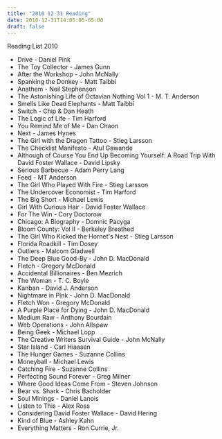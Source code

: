 ```yaml
---
title: "2010 12 31 Reading"
date: 2010-12-31T14:05:05-05:00
draft: false
---
```


Reading List 2010

* Drive - Daniel Pink
* The Toy Collector - James Gunn
* After the Workshop - John McNally
* Spanking the Donkey - Matt Taibbi
* Anathem - Neil Stephenson
* The Astonishing Life of Octavian Nothing Vol 1 - M. T. Anderson
* Smells Like Dead Elephants - Matt Taibbi
* Switch - Chip & Dan Heath
* The Logic of Life - Tim Harford
* You Remind Me of Me - Dan Chaon
* Next - James Hynes
* The Girl with the Dragon Tattoo - Stieg Larsson
* The Checklist Manifesto - Atul Gawande
* Although of Course You End Up Becoming Yourself: A Road Trip With David Foster Wallace - David Lipsky
* Serious Barbecue - Adam Perry Lang
* Feed - MT Anderson
* The Girl Who Played With Fire - Stieg Larsson
* The Undercover Economist - Tim Harford
* The Big Short - Michael Lewis
* Girl With Curious Hair - David Foster Wallace
* For The Win - Cory Doctorow
* Chicago: A Biography - Domnic Pacyga
* Bloom County: Vol II - Berkeley Breathed
* The Girl Who Kicked the Hornet's Nest - Stieg Larsson
* Florida Roadkill - Tim Dosey
* Outliers - Malcom Gladwell
* The Deep Blue Good-By - John D. MacDonald
* Fletch - Gregory McDonald
* Accidental Billionaires - Ben Mezrich
* The Woman - T. C. Boyle
* Kanban - David J. Anderson
* Nightmare in Pink - John D. MacDonald
* Fletch Won - Gregory McDonald
* A Purple Place for Dying -  John D. MacDonald
* Medium Raw - Anthony Bourdain
* Web Operations - John Allspaw
* Being Geek - Michael Lopp
* The Creative Writers Survival Guide - John McNally
* Star Island - Carl Hiaasen
* The Hunger Games - Suzanne Collins
* Moneyball - Michael Lewis
* Catching Fire - Suzanne Collins
* Perfecting Sound Forever - Greg Milner
* Where Good Ideas Come From - Steven Johnson
* Bear vs. Shark - Chris Bacholder
* Soul Minings - Daniel Lanois
* Listen to This - Alex Ross
* Considering David Foster Wallace - David Hering
* Kind of Blue - Ashley Kahn
* Everything Matters - Ron Currie, Jr.

